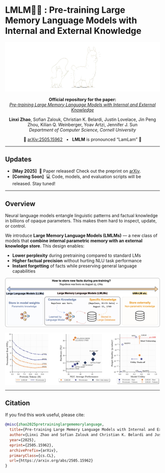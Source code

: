 # LMLM🐑🧠 : Pre-training Large Memory Language Models with Internal and External Knowledge

<p align="center">
  <img src="figs/lmlm_banner_v2.png" width="600"/>
</p>

<p align="center">
  <strong>Official repository for the paper:</strong><br>
  <a href="https://arxiv.org/abs/2505.15962">
    <em>Pre-training Large Memory Language Models with Internal and External Knowledge</em>
  </a>
</p>

<p align="center">
  <strong>Linxi Zhao</strong>, Sofian Zalouk, Christian K. Belardi, Justin Lovelace, Jin Peng Zhou,  
  Kilian Q. Weinberger, Yoav Artzi, Jennifer J. Sun  
  <br>
  <em>Department of Computer Science, Cornell University</em>
</p>

<p align="center">
  📄 <a href="https://arxiv.org/abs/2505.15962">arXiv:2505.15962</a> &nbsp; • &nbsp; 
  <strong>LMLM</strong> is pronounced “LamLam” 🐑
</p>

---

## Updates

* **\[May 2025]**  📢 Paper released! Check out the preprint on [arXiv](https://arxiv.org/abs/2505.15962).
* **\[Coming Soon]**  💻 Code, models, and evaluation scripts will be released. Stay tuned!

---

## Overview

Neural language models entangle linguistic patterns and factual knowledge in billions of opaque parameters. This makes them hard to inspect, update, or control.

We introduce **Large Memory Language Models (LMLMs)** — a new class of models that **combine internal parametric memory with an external knowledge store**. This design enables:

* **Lower perplexity** during pretraining compared to standard LMs
* **Higher factual precision** without hurting NLU task performance
* **Instant forgetting** of facts while preserving general language capabilities
<p align="center">
  <img src="figs/fig_LMLM_motivation.png" width="600"/>
</p>
<p align="center">
  <img src="figs/fig_LMLM_results.png" width="600"/>
</p>

---

## Citation

If you find this work useful, please cite:

```bibtex
@misc{zhao2025pretraininglargememorylanguage,
  title={Pre-training Large Memory Language Models with Internal and External Knowledge},
  author={Linxi Zhao and Sofian Zalouk and Christian K. Belardi and Justin Lovelace and Jin Peng Zhou and Kilian Q. Weinberger and Yoav Artzi and Jennifer J. Sun},
  year={2025},
  eprint={2505.15962},
  archivePrefix={arXiv},
  primaryClass={cs.CL},
  url={https://arxiv.org/abs/2505.15962}
}
```
